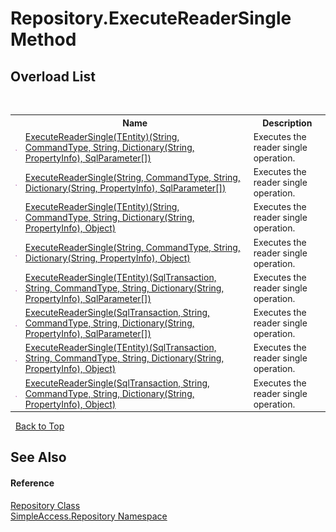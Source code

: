 # Repository.ExecuteReaderSingle Method 
 


## Overload List
&nbsp;<table><tr><th></th><th>Name</th><th>Description</th></tr><tr><td>![Public method](media/pubmethod.gif "Public method")</td><td><a href="51f4d925-8a84-e239-7fee-ba0aa8852201">ExecuteReaderSingle(TEntity)(String, CommandType, String, Dictionary(String, PropertyInfo), SqlParameter[])</a></td><td>
Executes the reader single operation.</td></tr><tr><td>![Public method](media/pubmethod.gif "Public method")</td><td><a href="ab7d3eda-76b4-ff7e-de71-dd48c308eea7">ExecuteReaderSingle(String, CommandType, String, Dictionary(String, PropertyInfo), SqlParameter[])</a></td><td>
Executes the reader single operation.</td></tr><tr><td>![Public method](media/pubmethod.gif "Public method")</td><td><a href="a83cf148-845f-f665-da13-43c9808d840b">ExecuteReaderSingle(TEntity)(String, CommandType, String, Dictionary(String, PropertyInfo), Object)</a></td><td>
Executes the reader single operation.</td></tr><tr><td>![Public method](media/pubmethod.gif "Public method")</td><td><a href="485b0ec2-8ab0-43ab-33db-acd5709d55c0">ExecuteReaderSingle(String, CommandType, String, Dictionary(String, PropertyInfo), Object)</a></td><td>
Executes the reader single operation.</td></tr><tr><td>![Public method](media/pubmethod.gif "Public method")</td><td><a href="d019d3fd-e34c-7e93-a114-14381f06659b">ExecuteReaderSingle(TEntity)(SqlTransaction, String, CommandType, String, Dictionary(String, PropertyInfo), SqlParameter[])</a></td><td>
Executes the reader single operation.</td></tr><tr><td>![Public method](media/pubmethod.gif "Public method")</td><td><a href="b6d60838-5e32-da5c-0307-e04314c710a3">ExecuteReaderSingle(SqlTransaction, String, CommandType, String, Dictionary(String, PropertyInfo), SqlParameter[])</a></td><td>
Executes the reader single operation.</td></tr><tr><td>![Public method](media/pubmethod.gif "Public method")</td><td><a href="b8e8a017-a523-8519-0fdd-0e9df9c9ad17">ExecuteReaderSingle(TEntity)(SqlTransaction, String, CommandType, String, Dictionary(String, PropertyInfo), Object)</a></td><td>
Executes the reader single operation.</td></tr><tr><td>![Public method](media/pubmethod.gif "Public method")</td><td><a href="a3cb5b57-e032-2fc1-c7cc-dfe4821628e5">ExecuteReaderSingle(SqlTransaction, String, CommandType, String, Dictionary(String, PropertyInfo), Object)</a></td><td>
Executes the reader single operation.</td></tr></table>&nbsp;
<a href="#repository.executereadersingle-method">Back to Top</a>

## See Also


#### Reference
<a href="edb9c152-cd28-6594-590a-18a81e266968">Repository Class</a><br /><a href="41571b4f-ca9a-e902-c5ef-a7c14c631bb2">SimpleAccess.Repository Namespace</a><br />